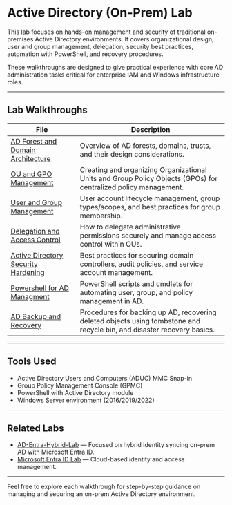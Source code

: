 # Active Directory (On-Prem) Lab

This lab focuses on hands-on management and security of traditional on-premises Active Directory environments. It covers organizational design, user and group management, delegation, security best practices, automation with PowerShell, and recovery procedures.

These walkthroughs are designed to give practical experience with core AD administration tasks critical for enterprise IAM and Windows infrastructure roles.

---

## Lab Walkthroughs

| File | Description |
|-------|-------------|
| [AD Forest and Domain Architecture](./ad-forest-and-domain-architecture.md) | Overview of AD forests, domains, trusts, and their design considerations. |
| [OU and GPO Management](./ou-gpo-management.md) | Creating and organizing Organizational Units and Group Policy Objects (GPOs) for centralized policy management. |
| [User and Group Management](./user-and-group-management.md) | User account lifecycle management, group types/scopes, and best practices for group membership. |
| [Delegation and Access Control](./delegation-and-access-control.md) | How to delegate administrative permissions securely and manage access control within OUs. |
| [Active Directory Security Hardening](./active-directory-security-hardening.md) | Best practices for securing domain controllers, audit policies, and service account management. |
| [Powershell for AD Managment](./powershell-for-ad-management.md) | PowerShell scripts and cmdlets for automating user, group, and policy management in AD. |
| [AD Backup and Recovery](./ad-backup-and-recovery.md) | Procedures for backing up AD, recovering deleted objects using tombstone and recycle bin, and disaster recovery basics. |


---

## Tools Used

- Active Directory Users and Computers (ADUC) MMC Snap-in  
- Group Policy Management Console (GPMC)  
- PowerShell with Active Directory module  
- Windows Server environment (2016/2019/2022)  

---

## Related Labs

- [AD-Entra-Hybrid-Lab](https://github.com/ColiverSEC/AD-Entra-Hybrid-Lab) — Focused on hybrid identity syncing on-prem AD with Microsoft Entra ID.  
- [Microsoft Entra ID Lab](../entra/) — Cloud-based identity and access management.  

---

Feel free to explore each walkthrough for step-by-step guidance on managing and securing an on-prem Active Directory environment.

